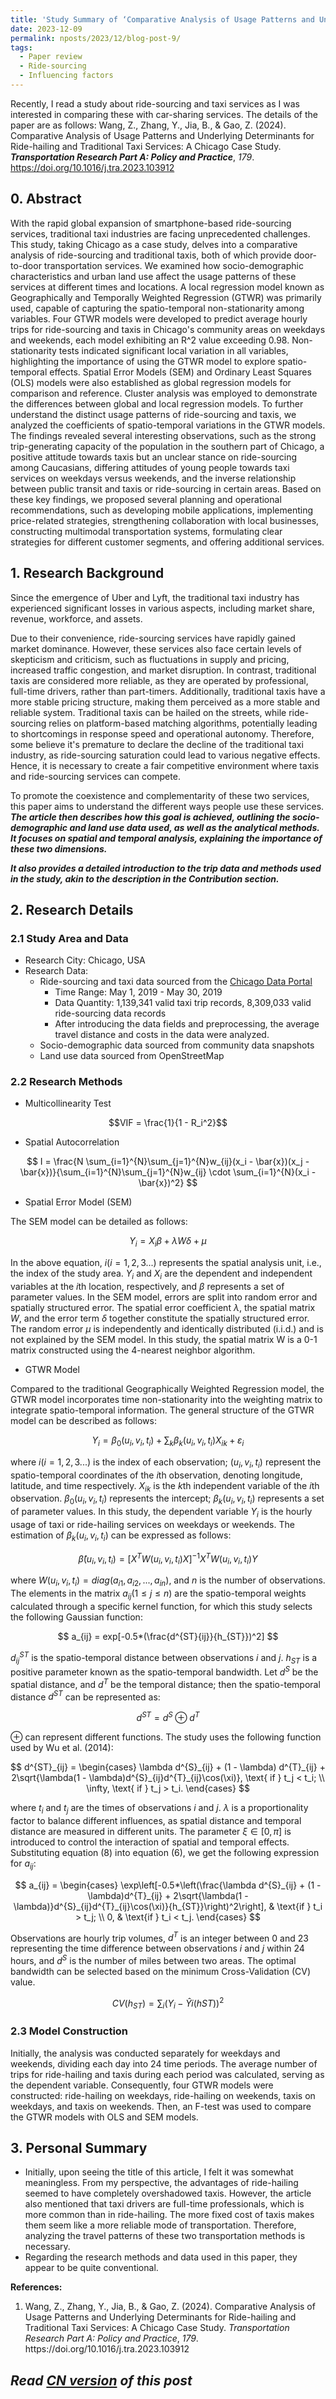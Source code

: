 ```yaml
---
title: 'Study Summary of ‘Comparative Analysis of Usage Patterns and Underlying  Determinants for Ride-hailing and Traditional Taxi Services: A  Chicago Case Study’'
date: 2023-12-09
permalink: nposts/2023/12/blog-post-9/
tags:
  - Paper review
  - Ride-sourcing
  - Influencing factors
---
```


Recently, I read a study about ride-sourcing and taxi services as I was interested in comparing these with car-sharing services. The details of the paper are as follows: Wang, Z., Zhang, Y., Jia, B., &#38; Gao, Z. (2024). Comparative Analysis of Usage Patterns and Underlying Determinants for Ride-hailing and Traditional Taxi Services: A Chicago Case Study. <b><i>Transportation Research Part A: Policy and Practice</i></b>, <i>179</i>. https://doi.org/10.1016/j.tra.2023.103912

## 0. Abstract

With the rapid global expansion of smartphone-based ride-sourcing services, traditional taxi industries are facing unprecedented challenges. This study, taking Chicago as a case study, delves into a comparative analysis of ride-sourcing and traditional taxis, both of which provide door-to-door transportation services. We examined how socio-demographic characteristics and urban land use affect the usage patterns of these services at different times and locations. A local regression model known as Geographically and Temporally Weighted Regression (GTWR) was primarily used, capable of capturing the spatio-temporal non-stationarity among variables. Four GTWR models were developed to predict average hourly trips for ride-sourcing and taxis in Chicago's community areas on weekdays and weekends, each model exhibiting an R^2 value exceeding 0.98. Non-stationarity tests indicated significant local variation in all variables, highlighting the importance of using the GTWR model to explore spatio-temporal effects. Spatial Error Models (SEM) and Ordinary Least Squares (OLS) models were also established as global regression models for comparison and reference. Cluster analysis was employed to demonstrate the differences between global and local regression models. To further understand the distinct usage patterns of ride-sourcing and taxis, we analyzed the coefficients of spatio-temporal variations in the GTWR models. The findings revealed several interesting observations, such as the strong trip-generating capacity of the population in the southern part of Chicago, a positive attitude towards taxis but an unclear stance on ride-sourcing among Caucasians, differing attitudes of young people towards taxi services on weekdays versus weekends, and the inverse relationship between public transit and taxis or ride-sourcing in certain areas. Based on these key findings, we proposed several planning and operational recommendations, such as developing mobile applications, implementing price-related strategies, strengthening collaboration with local businesses, constructing multimodal transportation systems, formulating clear strategies for different customer segments, and offering additional services.


## 1. Research Background

Since the emergence of Uber and Lyft, the traditional taxi industry has experienced significant losses in various aspects, including market share, revenue, workforce, and assets.

Due to their convenience, ride-sourcing services have rapidly gained market dominance. However, these services also face certain levels of skepticism and criticism, such as fluctuations in supply and pricing, increased traffic congestion, and market disruption. In contrast, traditional taxis are considered more reliable, as they are operated by professional, full-time drivers, rather than part-timers. Additionally, traditional taxis have a more stable pricing structure, making them perceived as a more stable and reliable system. Traditional taxis can be hailed on the streets, while ride-sourcing relies on platform-based matching algorithms, potentially leading to shortcomings in response speed and operational autonomy. Therefore, some believe it's premature to declare the decline of the traditional taxi industry, as ride-sourcing saturation could lead to various negative effects. Hence, it is necessary to create a fair competitive environment where taxis and ride-sourcing services can compete.

To promote the coexistence and complementarity of these two services, this paper aims to understand the different ways people use these services. **<i>The article then describes how this goal is achieved, outlining the socio-demographic and land use data used, as well as the analytical methods. It focuses on spatial and temporal analysis, explaining the importance of these two dimensions.</i>** 

**<i>It also provides a detailed introduction to the trip data and methods used in the study, akin to the description in the Contribution section.</i>**


## 2. Research Details

### 2.1 Study Area and Data
+ Research City: Chicago, USA
+ Research Data:
  + Ride-sourcing and taxi data sourced from the [Chicago Data Portal](https://data.cityofchicago.org/)
    + Time Range: May 1, 2019 - May 30, 2019
    + Data Quantity: 1,139,341 valid taxi trip records, 8,309,033 valid ride-sourcing data records
    + After introducing the data fields and preprocessing, the average travel distance and costs in the data were analyzed.
  + Socio-demographic data sourced from community data snapshots
  + Land use data sourced from OpenStreetMap

### 2.2 Research Methods
+ Multicollinearity Test

$$VIF = \frac{1}{1 - R_i^2}$$

+ Spatial Autocorrelation

$$
I = \frac{N \sum_{i=1}^{N}\sum_{j=1}^{N}w_{ij}(x_i - \bar{x})(x_j - \bar{x})}{\sum_{i=1}^{N}\sum_{j=1}^{N}w_{ij} \cdot \sum_{i=1}^{N}(x_i - \bar{x})^2}
$$

+ Spatial Error Model (SEM)

The SEM model can be detailed as follows:

$$
Y_i = X_iβ + λW \delta + μ
$$

In the above equation, $i (i = 1, 2, 3...)$ represents the spatial analysis unit, i.e., the index of the study area. $Y_i$ and $X_i$ are the dependent and independent variables at the $i$th location, respectively, and $β$ represents a set of parameter values. In the SEM model, errors are split into random error and spatially structured error. The spatial error coefficient $λ$, the spatial matrix $W$, and the error term $\delta$ together constitute the spatially structured error. The random error $μ$ is independently and identically distributed (i.i.d.) and is not explained by the SEM model. In this study, the spatial matrix W is a 0-1 matrix constructed using the 4-nearest neighbor algorithm.


+ GTWR Model

Compared to the traditional Geographically Weighted Regression model, the GTWR model incorporates time non-stationarity into the weighting matrix to integrate spatio-temporal information. The general structure of the GTWR model can be described as follows:

$$
Y_i = β_0(u_i, v_i, t_i) + \sum_k β_k(u_i, v_i, t_i)X_{ik} + ε_i
$$

where $i(i = 1, 2, 3...)$ is the index of each observation; $(u_i, v_i, t_i)$ represent the spatio-temporal coordinates of the $i$th observation, denoting longitude, latitude, and time respectively. $X_{ik}$ is the $k$th independent variable of the $i$th observation. $β_0(u_i, v_i, t_i)$ represents the intercept; $β_k(u_i, v_i, t_i)$ represents a set of parameter values. In this study, the dependent variable $Y_i$ is the hourly usage of taxi or ride-hailing services on weekdays or weekends. The estimation of $β_k(u_i, v_i, t_i)$ can be expressed as follows:

$$
\hat{β}(u_i, v_i, t_i) = [X^T W(u_i, v_i, t_i)X]^{-1}X^T W(u_i, v_i, t_i)Y
$$

where $W(u_i, v_i, t_i) = diag(a_{i1}, a_{i2}, ..., a_{in})$, and $n$ is the number of observations. The elements in the matrix $a_{ij} (1 \leq j \leq n)$ are the spatio-temporal weights calculated through a specific kernel function, for which this study selects the following Gaussian function:

$$
a_{ij} = exp[-0.5*(\frac{d^{ST}{ij}}{h_{ST}})^2]
$$

$d^{ST}_{ij}$ is the spatio-temporal distance between observations $i$ and $j$. $h_{ST}$ is a positive parameter known as the spatio-temporal bandwidth. Let $d^S$ be the spatial distance, and $d^T$ be the temporal distance; then the spatio-temporal distance $d^{ST}$ can be represented as:

$$
d^{ST} = d^S \oplus d^T
$$

$\oplus$ can represent different functions. The study uses the following function used by Wu et al. (2014):

$$
d^{ST}_{ij} = \begin{cases}
  \lambda d^{S}_{ij} + (1 - \lambda) d^{T}_{ij} + 2\sqrt{\lambda(1 - \lambda)d^{S}_{ij}d^{T}_{ij}\cos(\xi)}, \text{ if } t_j < t_i; \\
  \infty, \text{ if } t_j > t_i.
\end{cases}
$$

where $t_i$ and $t_j$ are the times of observations $i$ and $j$. $\lambda$ is a proportionality factor to balance different influences, as spatial distance and temporal distance are measured in different units. The parameter $ξ ∈ [0,π]$ is introduced to control the interaction of spatial and temporal effects. Substituting equation (8) into equation (6), we get the following expression for $a_{ij}$:

$$
a_{ij} = \begin{cases} 
\exp\left[-0.5*\left(\frac{\lambda d^{S}_{ij} + (1 - \lambda)d^{T}_{ij} + 2\sqrt{\lambda(1 - \lambda)}d^{S}_{ij}d^{T}_{ij}\cos(\xi)}{h_{ST}}\right)^2\right], & \text{if } t_i > t_j; \\
0, & \text{if } t_i < t_j.
\end{cases}
$$

Observations are hourly trip volumes, $d^T$ is an integer between 0 and 23 representing the time difference between observations $i$ and $j$ within 24 hours, and $d^S$ is the number of miles between two areas. The optimal bandwidth can be selected based on the minimum Cross-Validation (CV) value.

$$
CV(h_{ST}) = \sum_i (Y_i - \hat{Y}i(h{ST}))^2
$$


### 2.3 Model Construction

Initially, the analysis was conducted separately for weekdays and weekends, dividing each day into 24 time periods. The average number of trips for ride-hailing and taxis during each period was calculated, serving as the dependent variable. Consequently, four GTWR models were constructed: ride-hailing on weekdays, ride-hailing on weekends, taxis on weekdays, and taxis on weekends. Then, an F-test was used to compare the GTWR models with OLS and SEM models.

## 3. Personal Summary
+ Initially, upon seeing the title of this article, I felt it was somewhat meaningless. From my perspective, the advantages of ride-hailing seemed to have completely overshadowed taxis. However, the article also mentioned that taxi drivers are full-time professionals, which is more common than in ride-hailing. The more fixed cost of taxis makes them seem like a more reliable mode of transportation. Therefore, analyzing the travel patterns of these two transportation methods is necessary.
+ Regarding the research methods and data used in this paper, they appear to be quite conventional.

**References:**
1. <div class="csl-entry">Wang, Z., Zhang, Y., Jia, B., & Gao, Z. (2024). Comparative Analysis of Usage Patterns and Underlying Determinants for Ride-hailing and Traditional Taxi Services: A Chicago Case Study. <i>Transportation Research Part A: Policy and Practice</i>, <i>179</i>. https://doi.org/10.1016/j.tra.2023.103912</div>

*Read [CN version](https://yqwang96.github.io/cnposts/2023/12/blog-post-9/) of this post*
------
